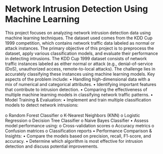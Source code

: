 # Network Intrusion Detection Using Machine Learning
This project focuses on analyzing network intrusion detection data using machine learning techniques. The dataset used comes from the KDD Cup 1999 competition, which contains network traffic data labeled as normal or attack instances. The primary objective of this project is to preprocess the dataset, apply various classification models, and evaluate their performance in detecting intrusions.
The KDD Cup 1999 dataset consists of network traffic instances labeled as either normal or attack (e.g., denial-of-service (DoS), unauthorized access, remote-to-local attacks). The challenge lies in accurately classifying these instances using machine learning models. Key aspects of the problem include:
•	Handling high-dimensional data with a mix of numerical and categorical attributes.
•	Identifying important features that contribute to intrusion detection.
•	Comparing the effectiveness of multiple machine learning models in classifying network traffic patterns.
•  Model Training & Evaluation:
•	Implement and train multiple classification models to detect network intrusions:<br/>
<br/>
o	Random Forest Classifier
o	K-Nearest Neighbors (KNN)
o	Logistic Regression
o	Decision Tree Classifier
o	Naive Bayes Classifier
•	Assess model performance using:
o	Cross-validation scores
o	Accuracy metrics
o	Confusion matrices
o	Classification reports
•  Performance Comparison & Insights:
•	Compare the models based on precision, recall, F1-score, and accuracy.
•	Determine which algorithm is most effective for intrusion detection and discuss potential improvements.
